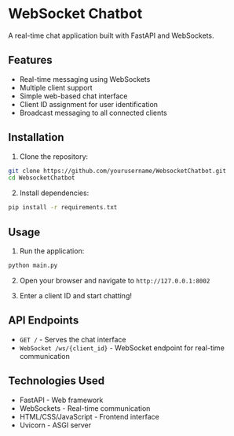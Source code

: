 # WebSocket Chatbot

A real-time chat application built with FastAPI and WebSockets.

## Features

- Real-time messaging using WebSockets
- Multiple client support
- Simple web-based chat interface
- Client ID assignment for user identification
- Broadcast messaging to all connected clients

## Installation

1. Clone the repository:
```bash
git clone https://github.com/yourusername/WebsocketChatbot.git
cd WebsocketChatbot
```

2. Install dependencies:
```bash
pip install -r requirements.txt
```

## Usage

1. Run the application:
```bash
python main.py
```

2. Open your browser and navigate to `http://127.0.0.1:8002`

3. Enter a client ID and start chatting!

## API Endpoints

- `GET /` - Serves the chat interface
- `WebSocket /ws/{client_id}` - WebSocket endpoint for real-time communication

## Technologies Used

- FastAPI - Web framework
- WebSockets - Real-time communication
- HTML/CSS/JavaScript - Frontend interface
- Uvicorn - ASGI server